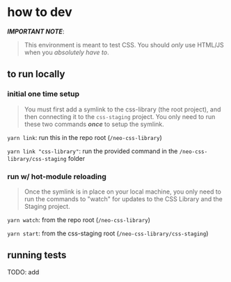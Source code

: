 # how to dev

**_IMPORTANT NOTE_**:

> This environment is meant to test CSS. You should _only_ use HTML/JS when you _absolutely have to_.

## to run locally

### initial one time setup

> You must first add a symlink to the css-library (the root project), and then connecting it to the `css-staging` project. You only need to run these two commands **_once_** to setup the symlink.

`yarn link`: run this in the repo root (`/neo-css-library`)

`yarn link "css-library"`: run the provided command in the `/neo-css-library/css-staging` folder

### run w/ hot-module reloading

> Once the symlink is in place on your local machine, you only need to run the commands to "watch" for updates to the CSS Library and the Staging project.

`yarn watch`: from the repo root (`/neo-css-library`)

`yarn start`: from the css-staging root (`/neo-css-library/css-staging`)

## running tests

TODO: add
